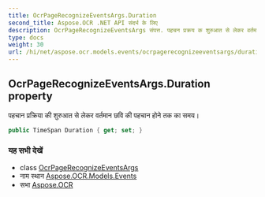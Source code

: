 ```yaml
---
title: OcrPageRecognizeEventsArgs.Duration
second_title: Aspose.OCR .NET API संदर्भ के लिए
description: OcrPageRecognizeEventsArgs संपत्त. पहचन प्रक्रय क शुरुआत से लेकर वर्तमन छव क पहचन हने तक क समय
type: docs
weight: 30
url: /hi/net/aspose.ocr.models.events/ocrpagerecognizeeventsargs/duration/
---
```

## OcrPageRecognizeEventsArgs.Duration property

पहचान प्रक्रिया की शुरुआत से लेकर वर्तमान छवि की पहचान होने तक का समय।

```csharp
public TimeSpan Duration { get; set; }
```

### यह सभी देखें

* class [OcrPageRecognizeEventsArgs](../)
* नाम स्थान [Aspose.OCR.Models.Events](../../ocrpagerecognizeeventsargs/)
* सभा [Aspose.OCR](../../../)


